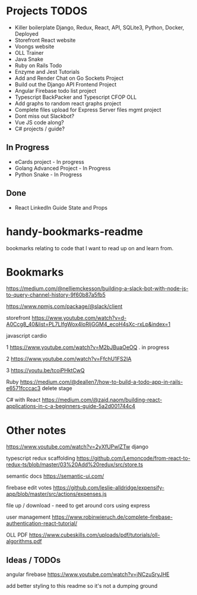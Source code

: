 # Projects TODOS
- Killer boilerplate Django, Redux, React, API, SQLite3, Python, Docker, Deployed
- Storefront React website
- Voongs website
- OLL Trainer
- Java Snake
- Ruby on Rails Todo
- Enzyme and Jest Tutorials
- Add and Render Chat on Go Sockets Project
- Build out the Django API Frontend Project 
- Angular Firebase todo list project
- Typescript BackPacker and Typescript CFOP OLL 
- Add graphs to random react graphs project
- Complete files upload for Express Server files mgmt project
- Dont miss out Slackbot?
- Vue JS code along?
- C# projects / guide?
## In Progress
- eCards project - In progress
- Golang Advanced Project - In Progress
- Python Snake - In Progress

## Done
- React LinkedIn Guide State and Props



# handy-bookmarks-readme
bookmarks relating to code that I want to read up on and learn from.

# Bookmarks

https://medium.com/@nelliemckesson/building-a-slack-bot-with-node-js-to-query-channel-history-9f60b87a5fb5

https://www.npmjs.com/package/@slack/client

storefront 
https://www.youtube.com/watch?v=d-A0Ccg8_40&list=PL7LIfgWox4loRljGGM4_ecoH4sXc-rxLp&index=1

javascript cardio

1 https://www.youtube.com/watch?v=M2bJBuaOeOQ . in progress

2 https://www.youtube.com/watch?v=FfchU1FS2IA

3 https://youtu.be/tcoiPHktCwQ

Ruby
https://medium.com/@deallen7/how-to-build-a-todo-app-in-rails-e6571fcccac3 delete stage

C# with React
https://medium.com/@zaid.naom/building-react-applications-in-c-a-beginners-guide-5a2d001744c4

# Other notes

https://www.youtube.com/watch?v=2yXfUPwlZTw
django

typescript redux scaffolding
https://github.com/Lemoncode/from-react-to-redux-ts/blob/master/03%20Add%20redux/src/store.ts


semantic docs 
https://semantic-ui.com/


firebase edit votes 
https://github.com/leslie-alldridge/expensify-app/blob/master/src/actions/expenses.js

file up / download - need to get around cors using express

user management
https://www.robinwieruch.de/complete-firebase-authentication-react-tutorial/

OLL PDF
https://www.cubeskills.com/uploads/pdf/tutorials/oll-algorithms.pdf

## Ideas / TODOs 

angular firebase
https://www.youtube.com/watch?v=jNCzuSryJHE

add better styling to this readme so it's not a dumping ground
